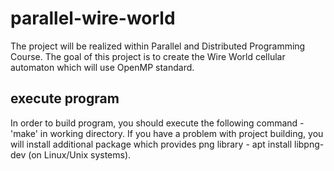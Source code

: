 # parallel-wire-world
The project will be realized within Parallel and Distributed Programming Course. The goal of this project is to create the Wire World cellular automaton which will use OpenMP standard.
## execute program
In order to build program, you should execute the following command - 'make' in working directory.
If you have a problem with project building, you will install additional package which provides png library - apt install libpng-dev (on Linux/Unix systems).